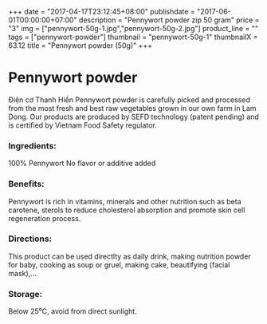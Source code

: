 +++
date = "2017-04-17T23:12:45+08:00"
publishdate = "2017-06-01T00:00:00+07:00"
description = "Pennywort powder zip 50 gram"
price = "3"
img = ["pennywort-50g-1.jpg","pennywort-50g-2.jpg"]
product_line = ""
tags = ["pennywort-powder"]
thumbnail = "pennywort-50g-1"
thumbnailX = 63.12
title = "Pennywort powder (50g)"
+++

# Pennywort powder

Điện cơ Thanh Hiền Pennywort powder is carefully picked and processed from the most fresh and best raw vegetables 
grown in our own farm in Lam Dong. Our products are produced by SEFD technology (patent pending) and 
is certified by Vietnam Food Safety regulator.


### Ingredients: 
100% Pennywort
No flavor or additive added

### Benefits: 
Pennywort is rich in vitamins, minerals 
and other nutrition such as beta carotene, 
sterols to reduce cholesterol absorption 
and promote skin cell regeneration 
process.  

### Directions:  
This product can be used directlty as 
daily drink, making nutrition powder 
for baby, cooking as soup or gruel, 
making cake, beautifying (facial mask),...

### Storage: 
Below 25⁰C, avoid from direct sunlight.

